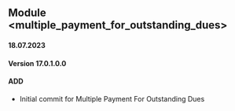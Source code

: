 ## Module <multiple_payment_for_outstanding_dues>

#### 18.07.2023
#### Version 17.0.1.0.0
#### ADD
- Initial commit for Multiple Payment For Outstanding Dues